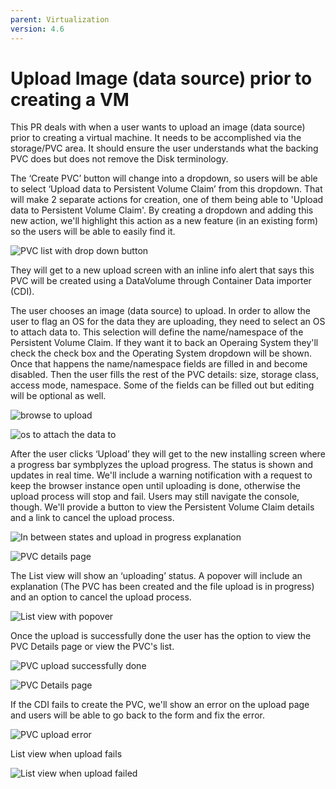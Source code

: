 ```yaml
---
parent: Virtualization
version: 4.6
---
```

# Upload Image (data source) prior to creating a VM

This PR deals with when a user wants to upload an image (data source) prior to creating a virtual machine.
It needs to be accomplished via the storage/PVC area.
It should ensure the user understands what the backing PVC does but does not remove the Disk terminology.

The ‘Create PVC’ button will change into a dropdown, so users will be able to select ‘Upload data to Persistent Volume Claim’ from this dropdown.
That will make 2 separate actions for creation, one of them being able to 'Upload data to Persistent Volume Claim'.
By creating a dropdown and adding this new action, we'll highlight this action as a new feature (in an existing form) so the users will be able to easily find it.

![PVC list with drop down button](img/PVC-dropdown.png)

They will get to a new upload screen with an inline info alert that says this PVC will be created using a DataVolume through Container Data importer (CDI).

The user chooses an image (data source) to upload.
In order to allow the user to flag an OS for the data they are uploading, they need to select an OS to attach data to. This selection will define the name/namespace of the Persistent Volume Claim.
If they want it to back an Operaing System they'll check the check box and the Operating System dropdown will be shown.
Once that happens the name/namespace fields are filled in and become disabled.
Then the user fills the rest of the PVC details: size, storage class, access mode, namespace. Some of the fields can be filled out but editing will be optional as well.

![browse to upload](img/Upload-data-to-pvc-1.png)

![os to attach the data to](img/Upload-data-to-pvc-1-2.png)

After the user clicks ‘Upload’ they will get to the new installing screen where a progress bar symbplyzes the upload progress. The status is shown and updates in real time.
We'll include a warning notification with a request to keep the browser instance open until uploading is done, otherwise the upload process will stop and fail. Users may still navigate the console, though.
We'll provide a button to view the Persistent Volume Claim details and a link to cancel the upload process.

![In between states and upload in progress explanation](img/in-between-state2.png)

![PVC details page](img/Details-page-in-uploading.png)

The List view will show an ‘uploading’ status. A popover will include an explanation (The PVC has been created and the file upload is in progress) and an option to cancel the upload process.

![List view with popover](img/PVC-ListViewW_popover.png)

Once the upload is successfully done the user has the option to view the PVC Details page or view the PVC's list.

![PVC upload successfully done](img/Upload-success.png)

![PVC Details page](img/pvc-details-page.png)

If the CDI fails to create the PVC, we'll show an error on the upload page and users will be able to go back to the form and fix the error.

![PVC upload error](img/Upload-error.png)

List view when upload fails

![List view when upload failed](img/List-error.png)
